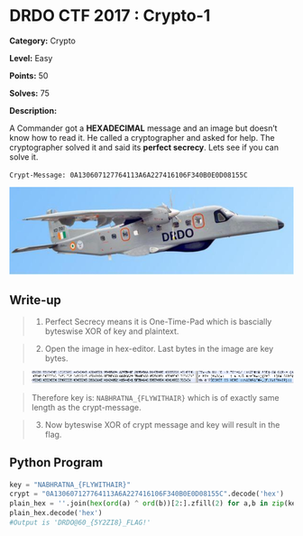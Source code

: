 # DRDO CTF 2017 : Crypto-1

**Category:** Crypto

**Level:** Easy

**Points:** 50

**Solves:** 75

**Description:**

A Commander got a **HEXADECIMAL** message and an image but doesn’t know how to read it. He called a cryptographer and asked for help. The cryptographer solved it and said its **perfect secrecy**. Lets see if you can solve it.

`Crypt-Message: 0A130607127764113A6A227416106F340B0E0D08155C`

![NABHRATNA.jpg](NABHRATNA.jpg)

## Write-up

>1. Perfect Secrecy means it is One-Time-Pad which is bascially byteswise XOR of key and plaintext.

>2. Open the image in hex-editor. Last bytes in the image are key bytes.

>![hex\_key.png](hex_key.png)

>Therefore key is: ``NABHRATNA_{FLYWITHAIR}`` which is of exactly same length as the crypt-message.

>3. Now byteswise XOR of crypt message and key will result in the flag.

## Python Program

```Python
key = "NABHRATNA_{FLYWITHAIR}"
crypt = "0A130607127764113A6A227416106F340B0E0D08155C".decode('hex')
plain_hex = ''.join(hex(ord(a) ^ ord(b))[2:].zfill(2) for a,b in zip(key,crypt))
plain_hex.decode('hex')
#Output is 'DRDO@60_{5Y2ZI8}_FLAG!'
```
